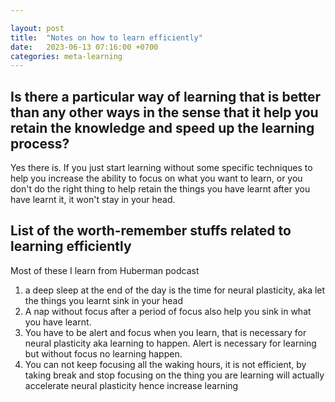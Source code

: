 ```yaml
---

layout: post
title:  "Notes on how to learn efficiently"
date:   2023-06-13 07:16:00 +0700
categories: meta-learning
---
```

## Is there a particular way of learning that is better than any other ways in the sense that it help you retain the knowledge and speed up the learning process?
Yes there is. If you just start learning without some specific techniques to help you increase the ability to focus on what you want to learn, or you don't do the right thing to help retain the things you have learnt after you have learnt it, it won't stay in your head. 
## List of the worth-remember stuffs related to learning efficiently
Most of these I learn from Huberman podcast
1. a deep sleep at the end of the day is the time for neural plasticity, aka let the things you learnt sink in your head
2. A nap without focus after a period of focus also help you sink in what you have learnt.
3. You have to be alert and focus when you learn, that is necessary for neural plasticity aka learning to happen. Alert is necessary for learning but without focus no learning happen.
4. You can not keep focusing all the waking hours, it is not efficient, by taking break and stop focusing on the thing you are learning will actually accelerate neural plasticity hence increase learning